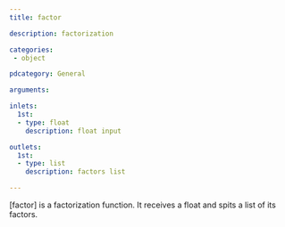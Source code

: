 ```yaml
---
title: factor

description: factorization

categories:
 - object

pdcategory: General

arguments:

inlets:
  1st:
  - type: float
    description: float input

outlets:
  1st:
  - type: list
    description: factors list

---
```


[factor] is a factorization function. It receives a float and spits a list of its factors.

